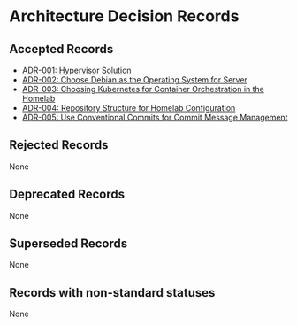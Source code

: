 # Architecture Decision Records

## Accepted Records
- [ADR-001: Hypervisor Solution](./ADR-001-Hypervisor-Solution.md)
- [ADR-002: Choose Debian as the Operating System for Server](./ADR-002-OS-Server.md)
- [ADR-003: Choosing Kubernetes for Container Orchestration in the Homelab](./ADR-003-Container-Orchestration.md)
- [ADR-004: Repository Structure for Homelab Configuration](./ADR-004-Repo-Organization.md)
- [ADR-005: Use Conventional Commits for Commit Message Management](./ADR-005-Conventional-Commits.md)


## Rejected Records
None

## Deprecated Records
None

## Superseded Records
None

## Records with non-standard statuses
None
